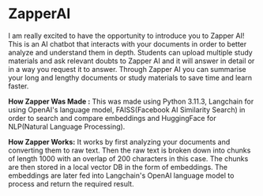 # ZapperAI

I am really excited to have the opportunity to introduce you to Zapper AI!
This is an AI chatbot that interacts with your documents in order to better analyze and understand them in depth. Students can upload multiple study materials and ask relevant doubts to Zapper AI and it will answer in detail or in a way you request it to answer.
Through Zapper AI you can summarise your long and lengthy documents or study materials to save time and learn faster.

**How Zapper Was Made :**
This was made using Python 3.11.3, Langchain for using OpenAI's language model, FAISS(Facebook AI Similarity Search) in order to search and compare embeddings and HuggingFace for NLP(Natural Language Processing).

**How Zapper Works:**
It works by first analyzing your documents and converting them to raw text.
Then the raw text is broken down into chunks of length 1000 with an overlap of 200 characters in this case. The chunks are then stored in a local vector DB in the form of embeddings. The embeddings are later fed into Langchain's OpenAI language model to process and return the required result.
